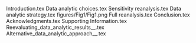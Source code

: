 Introduction.tex
Data analytic choices.tex
Sensitivity reanalysis.tex
Data analytic strategy.tex
figures/Fig1/Fig1.png
Full reanalysis.tex
Conclusion.tex
Acknowledgments.tex
Supporting Information.tex
Reevaluating_data_analytic_results__.tex
Alternative_data_analytic_approach__.tex
